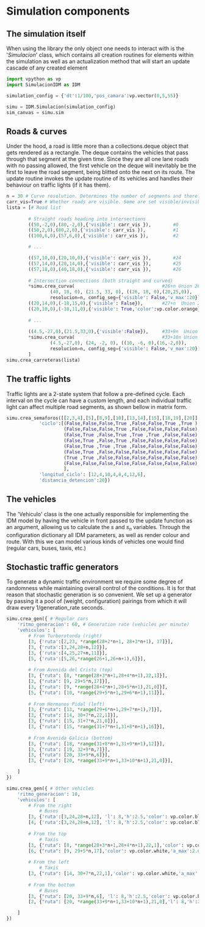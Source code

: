 # Simulation components

## The simulation itself
When using the library the only object one needs to interact with is the '_Simulacion_' class, which contains all 
creation routines for elements within the simulation as well as an actualization method that will start an update 
cascade of any created element
```Python
import vpython as vp
import SimulacionIDM as IDM

simulation_config = {'dt':1/100,'pos_camara':vp.vector(0,5,55)}

simu = IDM.Simulacion(simulation_config)
sim_canvas = simu.sim
```
## Roads & curves
Under the hood, a road is little more than a collections.deque object that gets rendered as a rectangle. The deque 
contains the vehicles that pass through that segment at the given time. Since they are all one lane roads with no 
passing allowed, the first vehicle on the deque will inevitably be the first to leave the road segment, being 
blitted onto the next on its route. The update routine invokes the update routine of its vehicles and handles their 
behaviour on traffic lights (if it has them).
```Python
n = 30 # Curve resolution. Determines the number of segments and therefore their id
carr_vis=True # Whether roads are visible. Some are set visible/invisible directly
lista = [# Road list
        
        # Straight roads heading into intersections
        ((50,-2,0),(80,-2,0),{'visible': carr_vis }),        #0
        ((50,2,0),(80,2,0),{'visible': carr_vis }),          #1
        ((100,6,0),(57,6,0),{'visible': carr_vis }),         #2

        # ...

        ((57,10,0),(20,10,0),{'visible': carr_vis }),        #24
        ((57,14,0),(20,14,0),{'visible': carr_vis }),        #25
        ((57,18,0),(40,18,0),{'visible': carr_vis }),        #26
        
        # Intersection connections (both straight and curved)
        *simu.crea_curva(                                #26+n Union 26-7
                (40, 18, 0), (21.5, 33, 0), ((26, 18, 0),(20,25,0)), 
                resolucion=n, config_seg={'visible': False,'v_max':20}),
        ((20,14,0),(-18,15,0),{'visible': False}),       #27+n  Union 25-11
        ((20,10,0),(-18,11,0),{'visible': True,'color':vp.color.orange}),       #28+n  Union 24-12
        
        # ...
    
        ((4.5,-27,0),(21.5,33,0),{'visible':False}),     #33+9n  Union 20-6
        *simu.crea_curva(                                #33+10n Union 20-21
                (4.5,-27,0), (24, -2, 0), ((10, -6, 0),(16,-2,0)), 
                resolucion=n, config_seg={'visible': False,'v_max':20}),    
        ] 
simu.crea_carreteras(lista)
```

## The traffic lights 
Traffic lights are a 2-state system that follow a pre-defined cycle. Each interval on the cycle can have a custom 
length, and each individual traffic light can affect multiple road segments, as shown bellow in matrix form.
```Python
simu.crea_semaforos([[2,3,4],[5],[8,9],[10],[13,14],[15],[18,19],[20]], {
            'ciclo':[(False,False,False,True ,False,False,True ,True ),
                     (False,False,False,True ,False,False,False,False), # Waiting cycle
                     (False,True ,False,True ,True ,True ,False,False),
                     (False,True ,False,True ,False,False,False,False), # Waiting cycle
                     (False,True ,True ,True ,False,False,False,False),
                     (False,True ,False,False,False,False,False,False), # Waiting cycle
                     (True ,True ,False,False,False,False,False,False),
                     (False,False,False,False,False,False,False,False), # Waiting cycle
                     ],
            'longitud_ciclo': [12,4,10,4,8,4,12,6],
            'distancia_detencion':20})
```
## The vehicles
The 'Vehiculo' class is the one actually responsible for implementing the IDM model by having the vehicle in front 
passed to the update function as an argument, allowing us to calculate the $s$ and $s_n$ variables.
Through the configuration dictionary all IDM parameters, as well as render colour and route. With this we can model 
various kinds of vehicles one would find (regular cars, buses, taxis, etc.)
## Stochastic traffic generators
To generate a dynamic traffic environment we require some degree of randomness while maintaining overall control of 
the conditions. It is for that reason that stochastic generation is so convenient. We set up a generator by passing 
it a pool of (weight, configuration) pairings from which it will draw every 1/generation_rate seconds.
```Python
simu.crea_gen({ # Regular cars
    'ritmo_generacion': 60, # Generation rate (vehicles per minute)
    'vehiculos': [
        # From Turborotonda (right)
        [3, {'ruta':[2,23, *range(28+2*n+1, 28+3*n+1), 17]}],
        [3, {'ruta':[3,24,28+n,12]}],
        [3, {'ruta':[4,25,27+n,11]}],
        [5, {'ruta':[5,26,*range(26+1,26+n+1),6]}],
        
        # From Avenida del Cristo (top)
        [3, {"ruta": [8, *range(28+3*n+1,28+4*n+1),22,1]}],
        [3, {"ruta": [9, 29+5*n,17]}],
        [3, {"ruta": [9, *range(28+4*n+1,28+5*n+1),21,0]}],
        [5, {"ruta": [10, *range(29+5*n+1,29+6*n+1),11]}],
        
        # From Hermanos Pidal (left)
        [3, {"ruta": [13, *range(29+6*n+1,29+7*n+1),7]}],
        [3, {"ruta": [14, 30+7*n,22,1]}],
        [3, {"ruta": [15, 31+7*n,21,0]}],
        [3, {"ruta": [15, *range(31+7*n+1,31+8*n+1),16]}],
        
        # From Avenida Galicia (bottom)
        [3, {"ruta": [18, *range(31+8*n+1,31+9*n+1),12]}],
        [3, {"ruta": [19, 32+9*n,7]}],
        [3, {"ruta": [20, 33+9*n,6]}],
        [3, {"ruta": [20, *range(33+9*n+1,33+10*n+1),21,0]}],

    ]
})

simu.crea_gen({ # Other vehicles
    'ritmo_generacion': 10,
    'vehiculos': [
        # From the right
            # Buses
        [3, {'ruta':[3,24,28+n,12], 'l': 8,'h':2.5,'color': vp.color.blue, 'a_max':2.2,'b_max':5}],
        [4, {'ruta':[3,24,28+n,12], 'l': 8,'h':2.5,'color': vp.color.blue, 'a_max':2.2,'b_max':5}],
        
        # From the top
            # Taxis
        [3, {"ruta": [8, *range(28+3*n+1,28+4*n+1),22,1],'color': vp.color.white,'a_max':2.6}],
        [6, {"ruta": [9, 29+5*n,17],'color': vp.color.white,'a_max':2.6}],
        
        # From the left
            # Taxis
        [3, {"ruta": [14, 30+7*n,22,1],'color': vp.color.white,'a_max':2.6}],
        
        # From the bottom
            # Buses
        [3, {"ruta": [20, 33+9*n,6], 'l': 8,'h':2.5,'color': vp.color.blue,'a_max':2.2, 'b_max':5, 'v_max':12.5}],
        [2, {"ruta": [20, *range(33+9*n+1,33+10*n+1),21,0],'l': 8,'h':2.5,'color': vp.color.blue,'a_max':2.2,'b_max':5, 'v_max':12.5}],

    ]
})
```